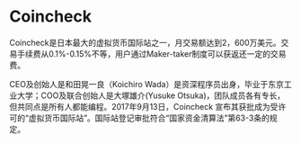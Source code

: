 # 

# Coincheck

Coincheck是日本最大的虚拟货币国际站之一，月交易额达到2，600万美元。交易手续费从0.1%-0.15%不等，用户通过Maker-taker制度可以获返还一定的交易费。

CEO及创始人是和田晃一良（Koichiro Wada）是资深程序员出身，毕业于东京工业大学；COO及联合创始人是大塚雄介(Yusuke Otsuka)，团队成员各有专长，但共同点是所有人都能编程。2017年9月13日，Coincheck 宣布其获批成为受许可的“虚拟货币国际站”。国际站登记审批符合“国家资金清算法”第63-3条的规定。

